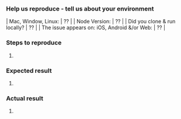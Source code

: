 <!--- Provide a general summary of the issue in the Title above -->

### Help us reproduce - tell us about your environment
<!--- Provide a more detailed information of environment you use -->
<!--- Mac or Windows? iOS or Android? Latest version from Master? -->
| Mac, Window, Linux: | ?? |
| Node Version: | ?? |
| Did you clone & run locally? | ?? |
| The issue appears on: iOS, Android &/or Web: | ?? |

### Steps to reproduce
<!--- Provide a set of unambiguous steps to reproduce this bug include code, if relevant  -->
1.

### Expected result
<!--- Tell us what should happen -->
1.

### Actual result
<!--- Tell us what happens instead -->
1.
